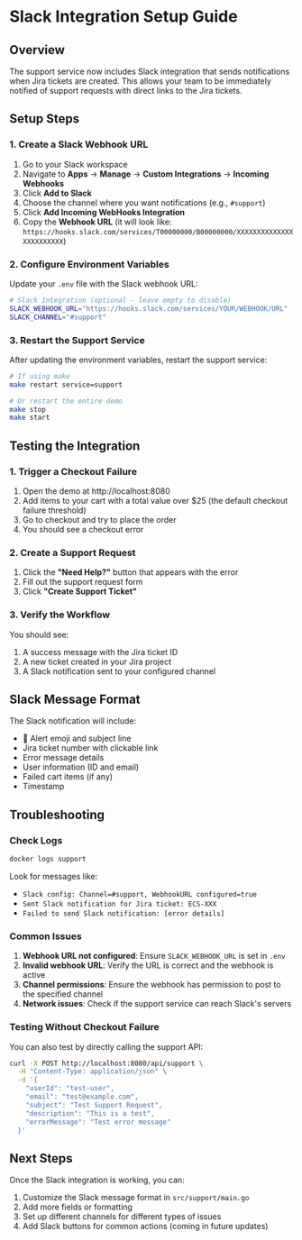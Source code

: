 # Slack Integration Setup Guide

## Overview
The support service now includes Slack integration that sends notifications when Jira tickets are created. This allows your team to be immediately notified of support requests with direct links to the Jira tickets.

## Setup Steps

### 1. Create a Slack Webhook URL

1. Go to your Slack workspace
2. Navigate to **Apps** → **Manage** → **Custom Integrations** → **Incoming Webhooks**
3. Click **Add to Slack**
4. Choose the channel where you want notifications (e.g., `#support`)
5. Click **Add Incoming WebHooks Integration**
6. Copy the **Webhook URL** (it will look like: `https://hooks.slack.com/services/T00000000/B00000000/XXXXXXXXXXXXXXXXXXXXXXXX`)

### 2. Configure Environment Variables

Update your `.env` file with the Slack webhook URL:

```bash
# Slack Integration (optional - leave empty to disable)
SLACK_WEBHOOK_URL="https://hooks.slack.com/services/YOUR/WEBHOOK/URL"
SLACK_CHANNEL="#support"
```

### 3. Restart the Support Service

After updating the environment variables, restart the support service:

```bash
# If using make
make restart service=support

# Or restart the entire demo
make stop
make start
```

## Testing the Integration

### 1. Trigger a Checkout Failure

1. Open the demo at http://localhost:8080
2. Add items to your cart with a total value over $25 (the default checkout failure threshold)
3. Go to checkout and try to place the order
4. You should see a checkout error

### 2. Create a Support Request

1. Click the **"Need Help?"** button that appears with the error
2. Fill out the support request form
3. Click **"Create Support Ticket"**

### 3. Verify the Workflow

You should see:
1. A success message with the Jira ticket ID
2. A new ticket created in your Jira project
3. A Slack notification sent to your configured channel

## Slack Message Format

The Slack notification will include:
- 🚨 Alert emoji and subject line
- Jira ticket number with clickable link
- Error message details
- User information (ID and email)
- Failed cart items (if any)
- Timestamp

## Troubleshooting

### Check Logs
```bash
docker logs support
```

Look for messages like:
- `Slack config: Channel=#support, WebhookURL configured=true`
- `Sent Slack notification for Jira ticket: ECS-XXX`
- `Failed to send Slack notification: [error details]`

### Common Issues

1. **Webhook URL not configured**: Ensure `SLACK_WEBHOOK_URL` is set in `.env`
2. **Invalid webhook URL**: Verify the URL is correct and the webhook is active
3. **Channel permissions**: Ensure the webhook has permission to post to the specified channel
4. **Network issues**: Check if the support service can reach Slack's servers

### Testing Without Checkout Failure

You can also test by directly calling the support API:

```bash
curl -X POST http://localhost:8080/api/support \
  -H "Content-Type: application/json" \
  -d '{
    "userId": "test-user",
    "email": "test@example.com",
    "subject": "Test Support Request",
    "description": "This is a test",
    "errorMessage": "Test error message"
  }'
```

## Next Steps

Once the Slack integration is working, you can:
1. Customize the Slack message format in `src/support/main.go`
2. Add more fields or formatting
3. Set up different channels for different types of issues
4. Add Slack buttons for common actions (coming in future updates)
